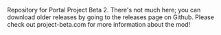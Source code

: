 Repository for Portal Project Beta 2. There's not much here; you can download older releases by going to the releases page on Github. Please check out project-beta.com for more information about the mod!

